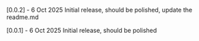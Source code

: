 [0.0.2] - 6 Oct 2025
Initial release, should be polished, update the readme.md

[0.0.1] - 6 Oct 2025
Initial release, should be polished